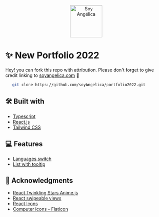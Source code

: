 <div align="center">
  <img alt="Soy Angélica" src="http://soyangelica.com/logo.png" width="100" />
</div>

# ✨ New Portfolio 2022

Hey! you can fork this repo with attribution. Please don't forget to give credit linking to [soyangelica.com](http://soyangelica.com) 🌝

```sh
   git clone https://github.com/soyAngelica/portfolio2022.git
```

## 🛠 Built with

- [Typescript](https://www.typescriptlang.org/)
- [React.js](https://reactjs.org/)
- [Tailwind CSS](https://tailwindcss.com/)

## 💻 Features

- [Languages switch](https://codepen.io/soyangelica/pen/xxYyvYO)
- [List with tooltip](https://codepen.io/soyangelica/pen/KKQrqEo)

## 💖 Acknowledgments

- [React Twinkling Stars Anime.js](https://codepen.io/sharnajh/pen/WNvppRy)
- [React swipeable views](https://react-swipeable-views.com/)
- [React Icons](https://react-icons.github.io/react-icons/)
- [Computer icons - Flaticon](https://www.flaticon.com/free-icons/computer)
